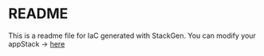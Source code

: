 # README
This is a readme file for IaC generated with StackGen.
You can modify your appStack -> [here](http://main.dev.stackgen.com/appstacks/ff1cd0b4-5a73-4574-8aee-ec901c30f157)
